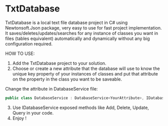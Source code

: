 # TxtDatabase

TxtDatabase is a local text file database project in C# using Newtonsoft.Json package, very easy to use for fast project implementation.
It saves/deletes/updates/searches for any instance of classes you want in files (tables equivalent) automatically and dynamically without any big configuration required.

HOW TO USE:
1) Add the TxtDatabase project to your solution.
2) Choose or create a new attribute that the database will use to know the unique key property of your instances of classes and put that attribute on the property in the class you want to be saveable.

Change the attribute in DatabaseService file:
``` C#
public class DatabaseService : DatabaseService<YourAttribute>, IDatabaseService
```

3) Use IDatabaseService exposed methods like Add, Delete, Update, Query in your code.
4) Enjoy !

